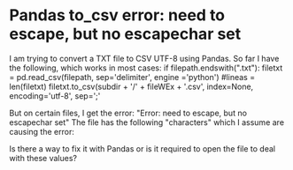 
# Pandas to_csv error: need to escape, but no escapechar set

I am trying to convert a TXT file to CSV UTF-8 using Pandas. So far I have the following, which works in most cases:
if filepath.endswith(".txt"):
            filetxt = pd.read_csv(filepath, sep='delimiter', engine ='python')
            #lineas = len(filetxt)
            filetxt.to_csv(subdir + '/' + fileWEx + '.csv', index=None, encoding='utf-8', sep=';'

But on certain files, I get the error: "Error: need to escape, but no escapechar set"
The file has the following "characters" which I assume are causing the error:

Is there a way to fix it with Pandas or is it required to open the file to deal with these values?

        